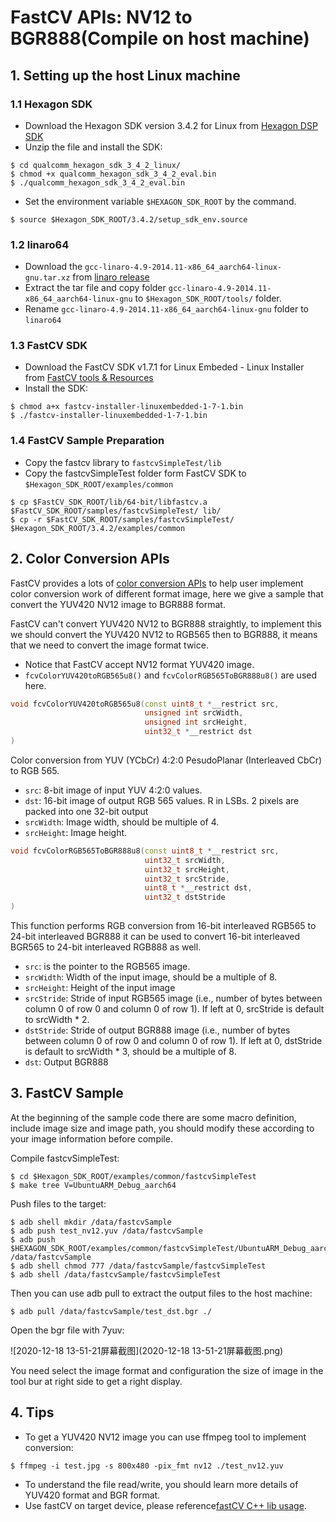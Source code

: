 # FastCV APIs: NV12 to BGR888(Compile on host machine)

## 1. Setting up the host Linux machine

### 1.1 Hexagon SDK

- Download the Hexagon SDK version 3.4.2 for Linux from [Hexagon DSP SDK](https://developer.qualcomm.com/software/hexagon-dsp-sdk)
- Unzip the file and install the SDK:

```shell
$ cd qualcomm_hexagon_sdk_3_4_2_linux/
$ chmod +x qualcomm_hexagon_sdk_3_4_2_eval.bin
$ ./qualcomm_hexagon_sdk_3_4_2_eval.bin
```

- Set the environment variable `$HEXAGON_SDK_ROOT` by the command.

```shell
$ source $Hexagon_SDK_ROOT/3.4.2/setup_sdk_env.source
```

### 1.2 linaro64

- Download the `gcc-linaro-4.9-2014.11-x86_64_aarch64-linux-gnu.tar.xz` from [linaro release](http://releases.linaro.org/archive/14.11/components/toolchain/binaries/aarch64-linux-gnu/)
- Extract the tar file and copy folder `gcc-linaro-4.9-2014.11-x86_64_aarch64-linux-gnu` to `$Hexagon_SDK_ROOT/tools/` folder.
- Rename `gcc-linaro-4.9-2014.11-x86_64_aarch64-linux-gnu` folder to `linaro64`

### 1.3 FastCV SDK

- Download the FastCV SDK v1.7.1 for Linux Embeded - Linux Installer from [FastCV tools & Resources](https://developer.qualcomm.com/software/fast-cv-sdk/tools)
- Install the SDK:

```shell
$ chmod a+x fastcv-installer-linuxembedded-1-7-1.bin
$ ./fastcv-installer-linuxembedded-1-7-1.bin
```

### 1.4 FastCV Sample Preparation

- Copy the fastcv library to `fastcvSimpleTest/lib`
- Copy the fastcvSimpleTest folder form FastCV SDK to `$Hexagon_SDK_ROOT/examples/common`

```shell
$ cp $FastCV_SDK_ROOT/lib/64-bit/libfastcv.a $FastCV_SDK_ROOT/samples/fastcvSimpleTest/ lib/
$ cp -r $FastCV_SDK_ROOT/samples/fastcvSimpleTest/ $Hexagon_SDK_ROOT/3.4.2/examples/common
```

## 2. Color Conversion APIs

FastCV provides a lots of [color conversion APIs](https://developer.qualcomm.com/docs/fastcv/api/group__color__conversion.html) to help user implement color conversion work of different format image, here we give a sample that convert the YUV420 NV12 image to BGR888 format.

FastCV can't convert YUV420 NV12 to BGR888 straightly, to implement this we should convert the YUV420 NV12 to RGB565 then to BGR888, it means that we need to convert the image format twice.

- Notice that FastCV accept NV12 format YUV420 image.
- `fcvColorYUV420toRGB565u8()` and `fcvColorRGB565ToBGR888u8()` are used here.

```c++
void fcvColorYUV420toRGB565u8(const uint8_t *__restrict src,
                              unsigned int srcWidth,
                              unsigned int srcHeight,
                              uint32_t *__restrict dst 
)
```

Color conversion from YUV (YCbCr) 4:2:0 PesudoPlanar (Interleaved CbCr) to RGB 565.

- `src`: 8-bit image of input YUV 4:2:0 values.
- `dst`: 16-bit image of output RGB 565 values. R in LSBs. 2 pixels are packed into one 32-bit output
- `srcWidth`: Image width, should be multiple of 4.
- `srcHeight`: Image height.

```c++
void fcvColorRGB565ToBGR888u8(const uint8_t *__restrict src,
                              uint32_t srcWidth,
                              uint32_t srcHeight,
                              uint32_t srcStride,
                              uint8_t *__restrict dst,
                              uint32_t dstStride 
)		
```

This function performs RGB conversion from 16-bit interleaved RGB565 to 24-bit interleaved BGR888 it can be used to convert 16-bit interleaved BGR565 to 24-bit interleaved RGB888 as well.

- `src`: is the pointer to the RGB565 image.
- `srcWidth`: Width of the input image, should be a multiple of 8.
- `srcHeight`: Height of the input image
- `srcStride`: Stride of input RGB565 image (i.e., number of bytes between column 0 of row 0 and column 0 of row 1). If left at 0, srcStride is default to srcWidth * 2.
- `dstStride`: Stride of output BGR888 image (i.e., number of bytes between column 0 of row 0 and column 0 of row 1). If left at 0, dstStride is default to srcWidth * 3, should be a multiple of 8.
- `dst`: Output BGR888

## 3. FastCV Sample

At the beginning of the sample code there are some macro definition, include image size and image path, you should modify these according to your image information before compile.

Compile fastcvSimpleTest:

```shell
$ cd $Hexagon_SDK_ROOT/examples/common/fastcvSimpleTest
$ make tree V=UbuntuARM_Debug_aarch64
```

Push files to the target:

```shell
$ adb shell mkdir /data/fastcvSample
$ adb push test_nv12.yuv /data/fastcvSample
$ adb push $HEXAGON_SDK_ROOT/examples/common/fastcvSimpleTest/UbuntuARM_Debug_aarch64/ship/fastcvSimpleTest /data/fastcvSample
$ adb shell chmod 777 /data/fastcvSample/fastcvSimpleTest
$ adb shell /data/fastcvSample/fastcvSimpleTest
```

Then you can use adb pull to extract the output files to the host machine:

```shell
$ adb pull /data/fastcvSample/test_dst.bgr ./
```

Open the bgr file with 7yuv:

![2020-12-18 13-51-21屏幕截图](2020-12-18 13-51-21屏幕截图.png)

You need select the image format and configuration the size of image in the tool bur at right side to get a right display.

## 4. Tips

- To get a YUV420 NV12 image you can use ffmpeg tool to implement conversion:

```shell
$ ffmpeg -i test.jpg -s 800x480 -pix_fmt nv12 ./test_nv12.yuv
```

- To understand the file read/write, you should learn more details of YUV420 format and BGR format.
- Use fastCV on target device, please reference[fastCV C++ lib usage](https://github.com/gesanqiu/fastCV-sample).
